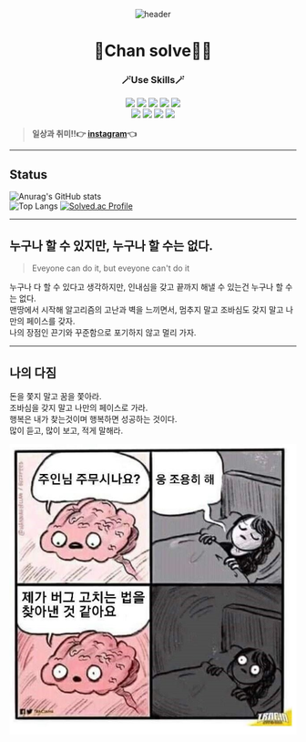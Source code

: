 <div align="center">

![header](https://capsule-render.vercel.app/api?type=waving&color=auto&height=250&section=header&text=Welcome!%20&fontSize=85&fontAlignY=40&desc=Enjoy%20My%20GitHub:D&descSize=20&descAlign=50)
# 🏃Chan solve🏃‍♂️
</div>



<div align=center>
<h3>🪄Use Skills🪄</h3> 

<p>
<img src="https://img.shields.io/badge/VSCode-007ACC?style=for-the-badge&logo=VSCode&logoColor=white"> 
<img src="https://img.shields.io/badge/python-3776AB?style=for-the-badge&logo=python&logoColor=white"> 
<img src="https://img.shields.io/badge/SQLite-003B57?style=for-the-badge&logo=SQLite&logoColor=white">
<img src="https://img.shields.io/badge/HTML5-E34F26?style=for-the-badge&logo=HTML5&logoColor=white">
<img src="https://img.shields.io/badge/css-1572B6?style=for-the-badge&logo=css3&logoColor=white">
<br>
<img src="https://img.shields.io/badge/javascript-F7DF1E?style=for-the-badge&logo=javascript&logoColor=black"> 
<img src="https://img.shields.io/badge/django-092E20?style=for-the-badge&logo=django&logoColor=white">
<img src="https://img.shields.io/badge/github-181717?style=for-the-badge&logo=github&logoColor=white">
<img src="https://img.shields.io/badge/Git-F05032?style=for-the-badge&logo=Git&logoColor=white">
</div>

> **일상과 취미!!👉 [instagram](https://www.instagram.com/icysol_27)👈**
---
## Status
![Anurag's GitHub stats](https://github-readme-stats.vercel.app/api?username=cksthf3211&show_icons=true&theme=great-gatsby)<br>
![Top Langs](https://github-readme-stats.vercel.app/api/top-langs/?username=cksthf3211&layout=compact&theme=great-gatsby)
[![Solved.ac Profile](http://mazassumnida.wtf/api/v2/generate_badge?boj=cksthf3211)](https://solved.ac/cksthf3211/)


<hr>

## 누구나 할 수 있지만, 누구나 할 수는 없다.

> Eveyone can do it, but eveyone can't do it

누구나 다 할 수 있다고 생각하지만, 인내심을 갖고 끝까지 해낼 수 있는건 누구나 할 수는 없다.<br>
맨땅에서 시작해 알고리즘의 고난과 벽을 느끼면서, 멈추지 말고 조바심도 갖지 말고 나만의 페이스를 갖자.<br>
나의 장점인 끈기와 꾸준함으로 포기하지 않고 멀리 가자.
<hr>


## 나의 다짐

돈을 쫓지 말고 꿈을 쫓아라.<br>
조바심을 갖지 말고 나만의 페이스로 가라.<br>
행복은 내가 찾는것이며 행복하면 성공하는 것이다.<br>
많이 듣고, 많이 보고, 적게 말해라.

![버그](README.assets/버그.jpg)
